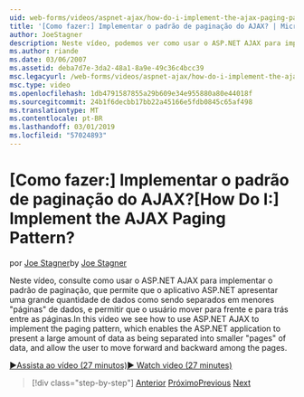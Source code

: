 ```yaml
---
uid: web-forms/videos/aspnet-ajax/how-do-i-implement-the-ajax-paging-pattern
title: '[Como fazer:] Implementar o padrão de paginação do AJAX? | Microsoft Docs'
author: JoeStagner
description: Neste vídeo, podemos ver como usar o ASP.NET AJAX para implementar o padrão de paginação, que permite que o aplicativo ASP.NET apresentar uma grande quantidade de dados como bein...
ms.author: riande
ms.date: 03/06/2007
ms.assetid: deba7d7e-3da2-48a1-8a9e-49c36c4bcc39
msc.legacyurl: /web-forms/videos/aspnet-ajax/how-do-i-implement-the-ajax-paging-pattern
msc.type: video
ms.openlocfilehash: 1db4791587855a29b609e34e955880a80e44018f
ms.sourcegitcommit: 24b1f6decbb17bb22a45166e5fdb0845c65af498
ms.translationtype: MT
ms.contentlocale: pt-BR
ms.lasthandoff: 03/01/2019
ms.locfileid: "57024893"
---
```

<a name="how-do-i-implement-the-ajax-paging-pattern"></a><span data-ttu-id="c8b0d-104">[Como fazer:] Implementar o padrão de paginação do AJAX?</span><span class="sxs-lookup"><span data-stu-id="c8b0d-104">[How Do I:] Implement the AJAX Paging Pattern?</span></span>
====================
<span data-ttu-id="c8b0d-105">por [Joe Stagner](https://github.com/JoeStagner)</span><span class="sxs-lookup"><span data-stu-id="c8b0d-105">by [Joe Stagner](https://github.com/JoeStagner)</span></span>

<span data-ttu-id="c8b0d-106">Neste vídeo, consulte como usar o ASP.NET AJAX para implementar o padrão de paginação, que permite que o aplicativo ASP.NET apresentar uma grande quantidade de dados como sendo separados em menores "páginas" de dados, e permitir que o usuário mover para frente e para trás entre as páginas.</span><span class="sxs-lookup"><span data-stu-id="c8b0d-106">In this video we see how to use ASP.NET AJAX to implement the paging pattern, which enables the ASP.NET application to present a large amount of data as being separated into smaller "pages" of data, and allow the user to move forward and backward among the pages.</span></span>

[<span data-ttu-id="c8b0d-107">&#9654;Assista ao vídeo (27 minutos)</span><span class="sxs-lookup"><span data-stu-id="c8b0d-107">&#9654; Watch video (27 minutes)</span></span>](https://channel9.msdn.com/Blogs/ASP-NET-Site-Videos/how-do-i-implement-the-ajax-paging-pattern)

> [!div class="step-by-step"]
> <span data-ttu-id="c8b0d-108">[Anterior](how-do-i-implement-the-predictive-fetch-pattern-for-ajax.md)
> [Próximo](how-do-i-implement-the-ajax-incremental-page-display-pattern.md)</span><span class="sxs-lookup"><span data-stu-id="c8b0d-108">[Previous](how-do-i-implement-the-predictive-fetch-pattern-for-ajax.md)
[Next](how-do-i-implement-the-ajax-incremental-page-display-pattern.md)</span></span>

